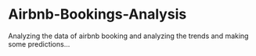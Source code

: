 # Airbnb-Bookings-Analysis
Analyzing the data of airbnb booking and analyzing the trends and making some predictions...
